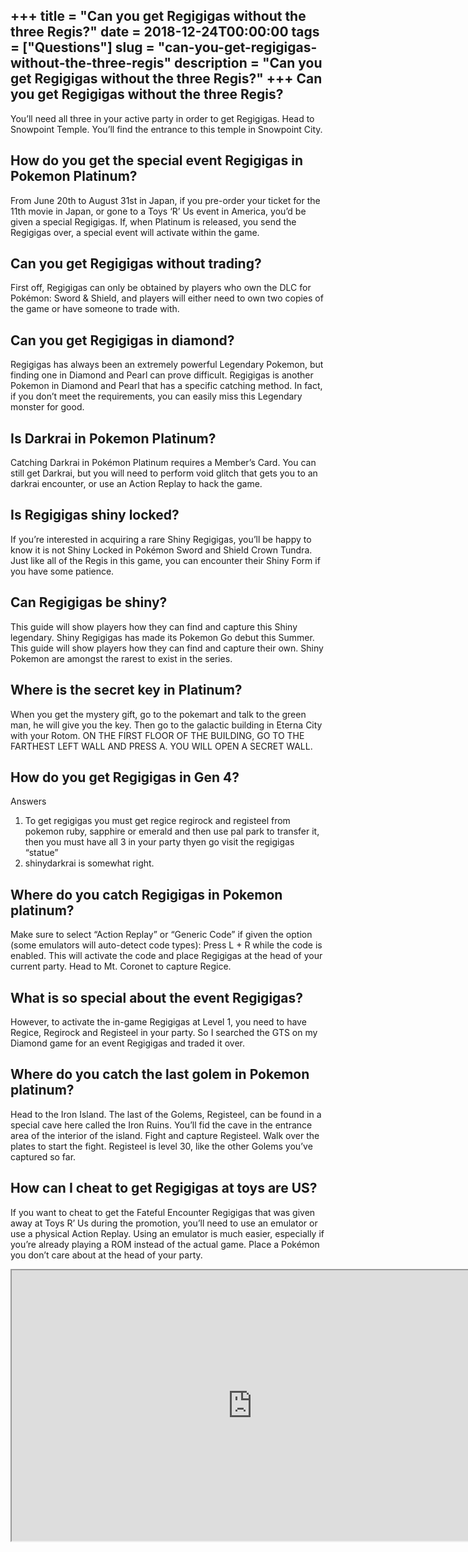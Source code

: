 +++
title = "Can you get Regigigas without the three Regis?"
date = 2018-12-24T00:00:00
tags = ["Questions"]
slug = "can-you-get-regigigas-without-the-three-regis"
description = "Can you get Regigigas without the three Regis?"
+++
Can you get Regigigas without the three Regis?
----------------------------------------------

You’ll need all three in your active party in order to get Regigigas. Head to Snowpoint Temple. You’ll find the entrance to this temple in Snowpoint City.

How do you get the special event Regigigas in Pokemon Platinum?
---------------------------------------------------------------

From June 20th to August 31st in Japan, if you pre-order your ticket for the 11th movie in Japan, or gone to a Toys ‘R’ Us event in America, you’d be given a special Regigigas. If, when Platinum is released, you send the Regigigas over, a special event will activate within the game.

Can you get Regigigas without trading?
--------------------------------------

First off, Regigigas can only be obtained by players who own the DLC for Pokémon: Sword &amp; Shield, and players will either need to own two copies of the game or have someone to trade with.

Can you get Regigigas in diamond?
---------------------------------

Regigigas has always been an extremely powerful Legendary Pokemon, but finding one in Diamond and Pearl can prove difficult. Regigigas is another Pokemon in Diamond and Pearl that has a specific catching method. In fact, if you don’t meet the requirements, you can easily miss this Legendary monster for good.

Is Darkrai in Pokemon Platinum?
-------------------------------

Catching Darkrai in Pokémon Platinum requires a Member’s Card. You can still get Darkrai, but you will need to perform void glitch that gets you to an darkrai encounter, or use an Action Replay to hack the game.

Is Regigigas shiny locked?
--------------------------

If you’re interested in acquiring a rare Shiny Regigigas, you’ll be happy to know it is not Shiny Locked in Pokémon Sword and Shield Crown Tundra. Just like all of the Regis in this game, you can encounter their Shiny Form if you have some patience.

Can Regigigas be shiny?
-----------------------

This guide will show players how they can find and capture this Shiny legendary. Shiny Regigigas has made its Pokemon Go debut this Summer. This guide will show players how they can find and capture their own. Shiny Pokemon are amongst the rarest to exist in the series.

Where is the secret key in Platinum?
------------------------------------

When you get the mystery gift, go to the pokemart and talk to the green man, he will give you the key. Then go to the galactic building in Eterna City with your Rotom. ON THE FIRST FLOOR OF THE BUILDING, GO TO THE FARTHEST LEFT WALL AND PRESS A. YOU WILL OPEN A SECRET WALL.

How do you get Regigigas in Gen 4?
----------------------------------

Answers

1. To get regigigas you must get regice regirock and registeel from pokemon ruby, sapphire or emerald and then use pal park to transfer it, then you must have all 3 in your party thyen go visit the regigigas “statue”
2. shinydarkrai is somewhat right.

Where do you catch Regigigas in Pokemon platinum?
-------------------------------------------------

Make sure to select “Action Replay” or “Generic Code” if given the option (some emulators will auto-detect code types): Press L + R while the code is enabled. This will activate the code and place Regigigas at the head of your current party. Head to Mt. Coronet to capture Regice.

What is so special about the event Regigigas?
---------------------------------------------

However, to activate the in-game Regigigas at Level 1, you need to have Regice, Regirock and Registeel in your party. So I searched the GTS on my Diamond game for an event Regigigas and traded it over.

Where do you catch the last golem in Pokemon platinum?
------------------------------------------------------

Head to the Iron Island. The last of the Golems, Registeel, can be found in a special cave here called the Iron Ruins. You’ll fid the cave in the entrance area of the interior of the island. Fight and capture Registeel. Walk over the plates to start the fight. Registeel is level 30, like the other Golems you’ve captured so far.

How can I cheat to get Regigigas at toys are US?
------------------------------------------------

If you want to cheat to get the Fateful Encounter Regigigas that was given away at Toys R’ Us during the promotion, you’ll need to use an emulator or use a physical Action Replay. Using an emulator is much easier, especially if you’re already playing a ROM instead of the actual game. Place a Pokémon you don’t care about at the head of your party.

<iframe allow="accelerometer; autoplay; clipboard-write; encrypted-media; gyroscope; picture-in-picture" allowfullscreen="" class="__youtube_prefs__  epyt-is-override  no-lazyload" data-no-lazy="1" data-origheight="433" data-origwidth="770" data-skipgform_ajax_framebjll="" height="433" id="_ytid_88095" loading="lazy" src="https://www.youtube.com/embed/6CFFrMJxvFs?enablejsapi=1&autoplay=0&cc_load_policy=0&cc_lang_pref=&iv_load_policy=1&loop=0&modestbranding=0&rel=1&fs=1&playsinline=0&autohide=2&theme=dark&color=red&controls=1&" title="YouTube player" width="770"></iframe>